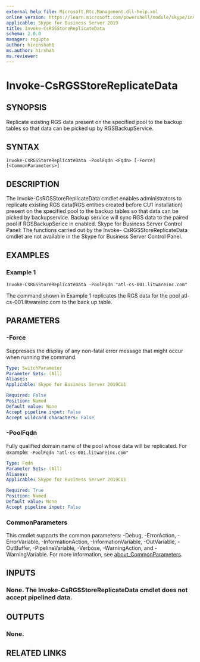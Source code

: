 ```yaml
---
external help file: Microsoft.Rtc.Management.dll-help.xml
online version: https://learn.microsoft.com/powershell/module/skype/invoke-csrgsstorereplicatedata
applicable: Skype for Business Server 2019
title: Invoke-CsRGSStoreReplicateData
schema: 2.0.0
manager: rogupta
author: hirenshah1
ms.author: hirshah
ms.reviewer:
---
```


# Invoke-CsRGSStoreReplicateData

## SYNOPSIS
Replicate existing RGS data present on the specified pool to the backup tables so that data can be picked up by RGSBackupService.

## SYNTAX

```
Invoke-CsRGSStoreReplicateData -PoolFqdn <Fqdn> [-Force] [<CommonParameters>]
```

## DESCRIPTION
The Invoke-CsRGSStoreReplicateData cmdlet enables administrators to replicate existing RGS data(RGS entities created before CU1 installation) present on the specified pool to the backup tables so that data can be picked by backupservice. Backup service will sync RGS data to the paired pool if RGSBackupSerice in enabled.
Skype for Business Server Control Panel: The functions carried out by the Invoke- CsRGSStoreReplicateData cmdlet are not available in the Skype for Business Server Control Panel.


## EXAMPLES

### Example 1
```
Invoke-CsRGSStoreReplicateData -PoolFqdn "atl-cs-001.litwareinc.com"
```

The command shown in Example 1 replicates the RGS data for the pool atl-cs-001.litwareinc.com to the back up table.

## PARAMETERS

### -Force
Suppresses the display of any non-fatal error message that might occur when running the command.

```yaml
Type: SwitchParameter
Parameter Sets: (All)
Aliases:
Applicable: Skype for Business Server 2019CU1

Required: False
Position: Named
Default value: None
Accept pipeline input: False
Accept wildcard characters: False
```

### -PoolFqdn
Fully qualified domain name of the pool whose data will be replicated.
For example:
`-PoolFqdn "atl-cs-001.litwareinc.com"`

```yaml
Type: Fqdn
Parameter Sets: (All)
Aliases:
Applicable: Skype for Business Server 2019CU1

Required: True
Position: Named
Default value: None
Accept pipeline input: False
```

### CommonParameters
This cmdlet supports the common parameters: -Debug, -ErrorAction, -ErrorVariable, -InformationAction, -InformationVariable, -OutVariable, -OutBuffer, -PipelineVariable, -Verbose, -WarningAction, and -WarningVariable. For more information, see [about_CommonParameters](https://go.microsoft.com/fwlink/?LinkID=113216).

## INPUTS

### None. The Invoke-CsRGSStoreReplicateData cmdlet does not accept pipelined data.

## OUTPUTS

### None.

## RELATED LINKS

